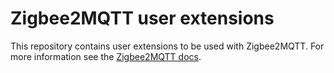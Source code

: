 # Zigbee2MQTT user extensions
This repository contains user extensions to be used with Zigbee2MQTT. For more information see the [Zigbee2MQTT docs](https://www.zigbee2mqtt.io/advanced/more/user_extensions.html).
